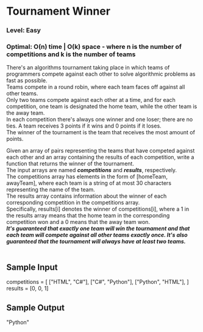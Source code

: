 # Tournament Winner

### Level: Easy
### Optimal: O(n) time | O(k) space - where n is the number of competitions and k is the number of teams

There's an algorithms tournament taking place in which teams of programmers compete against each other to solve algorithmic problems as fast as possible.  
Teams compete in a round robin, where each team faces off against all other teams.  
Only two teams compete against each other at a time, and for each competition, one team is designated the home team, while the other team is the away team.  
In each competition there's always one winner and one loser; there are no ties. A team receives 3 points if it wins and 0 points if it loses.  
The winner of the tournament is the team that receives the most amount of points.  

Given an array of pairs representing the teams that have competed against each other and an array containing the results of each competition, write a function that returns the winner of the tournament.  
The input arrays are named ***competitions*** and ***results***, respectively.  
The competitions array has elements in the form of [homeTeam, awayTeam], where each team is a string of at most 30 characters representing the name of the team.  
The results array contains information about the winner of each corresponding competition in the competitions array.  
Specifically, results[i] denotes the winner of competitions[i], where a 1 in the results array means that the home team in the corresponding competition won and a 0 means that the away team won.  
***It's guaranteed that exactly one team will win the tournament and that each team will compete against all other teams exactly once. It's also guaranteed that the tournament will always have at least two teams.***
<br></br>
## Sample Input
competitions = [
  ["HTML", "C#"],
  ["C#", "Python"],
  ["Python", "HTML"],
]
results = [0, 0, 1]

 ## Sample Output
 "Python"
